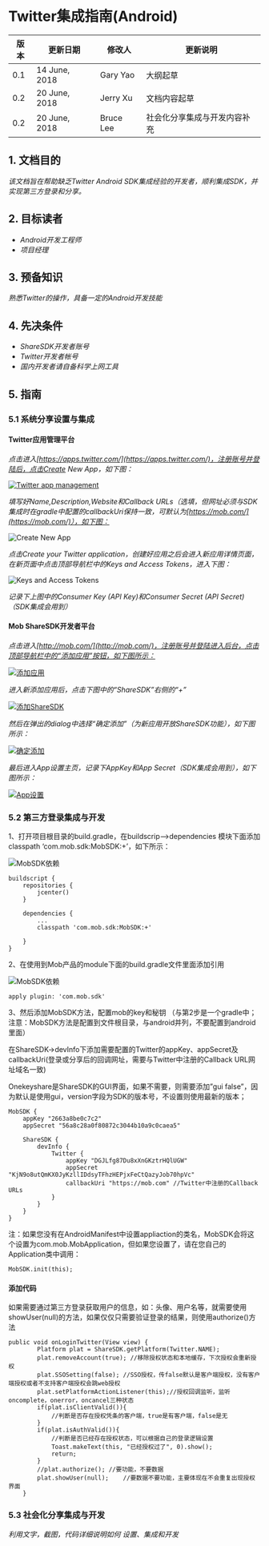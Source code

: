 # Twitter集成指南(Android)

|版本|更新日期|修改人|更新说明|
|----|-----------|--------------- |--------------- |
|0.1|14 June, 2018|Gary Yao|大纲起草|
|0.2|20 June, 2018|Jerry Xu|文档内容起草|
|0.2|20 June, 2018|Bruce Lee|社会化分享集成与开发内容补充|


## 1. 文档目的
*该文档旨在帮助缺乏Twitter Android SDK集成经验的开发者，顺利集成SDK，并实现第三方登录和分享。*


## 2. 目标读者
* *Android开发工程师*
* *项目经理*



## 3. 预备知识
*熟悉Twitter的操作，具备一定的Android开发技能*



## 4. 先决条件
* *ShareSDK开发者账号*
* *Twitter开发者帐号*
* *国内开发者请自备科学上网工具*



## 5. 指南

### 5.1 系统分享设置与集成

#### Twitter应用管理平台
*点击进入[https://apps.twitter.com/](https://apps.twitter.com/)，注册账号并登陆后，点击Create New App，如下图：*

[![Twitter app management](/images/1CE7A02A-C834-4FF5-8134-DCBC0286F478.png)](https://apps.twitter.com/)

*填写好Name,Description,Website和Callback URLs（选填，但网址必须与SDK集成时在gradle中配置的callbackUri保持一致，可默认为[https://mob.com/](https://mob.com/)），如下图：*

![Create New App](/images/6D4BBCA1-B34F-4590-9721-CCBEE1DA49C8.png)

*点击Create your Twitter application，创建好应用之后会进入新应用详情页面，在新页面中点击顶部导航栏中的Keys and Access Tokens，进入下图：*

![Keys and Access Tokens](/images/A8808475-D65C-4BDC-A9BB-C1D6B23E4E3E.png)

*记录下上图中的Consumer Key (API Key)和Consumer Secret (API Secret)（SDK集成会用到）*

#### Mob ShareSDK开发者平台
*点击进入[http://mob.com/](http://mob.com/)，注册账号并登陆进入后台，点击顶部导航栏中的“添加应用”按钮，如下图所示：*

[![添加应用](/images/047A3651-EBF7-418D-96C9-59AFD05B17C6.png)](http://dashboard.mob.com/#!/index)

*进入新添加应用后，点击下图中的“ShareSDK”右侧的“+”*

[![添加ShareSDK](/images/AF346DEA-57C3-40AA-9F41-D40DD93783C9.png)](http://dashboard.mob.com/#!/setup/app)

*然后在弹出的dialog中选择“确定添加”（为新应用开放ShareSDK功能），如下图所示：*

[![确定添加](/images/3B0EDE9E-FA56-4538-93D0-F33D2798AFE1.png)](http://dashboard.mob.com/#!/setup/app)

*最后进入App设置主页，记录下AppKey和App Secret（SDK集成会用到），如下图所示：*

[![App设置](/images/5F5B4845-F9C0-4DFD-9BFB-FE35833F45E2.png)](http://dashboard.mob.com/#!/setup/app)


### 5.2 第三方登录集成与开发

1、打开项目根目录的build.gradle，在buildscrip–>dependencies 模块下面添加  classpath ‘com.mob.sdk:MobSDK:+’，如下所示：

![MobSDK依赖](http://wiki.mob.com/wp-content/uploads/2017/05/123-1.png)

```
buildscript {
    repositories {
        jcenter()
    }
 
    dependencies {
        ...
        classpath 'com.mob.sdk:MobSDK:+'
 
    }
}
```
2、在使用到Mob产品的module下面的build.gradle文件里面添加引用

![MobSDK依赖](http://wiki.mob.com/wp-content/uploads/2017/11/2.jpg)

```
apply plugin: 'com.mob.sdk'
```
3、然后添加MobSDK方法，配置mob的key和秘钥 （与第2步是一个gradle中；注意：MobSDK方法是配置到文件根目录，与android并列，不要配置到android里面）

在ShareSDK->devInfo下添加需要配置的Twitter的appKey、appSecret及callbackUri(登录或分享后的回调网址，需要与Twitter中注册的Callback URL网址域名一致)

Onekeyshare是ShareSDK的GUI界面，如果不需要，则需要添加”gui false”，因为默认是使用gui，version字段为SDK的版本号，不设置则使用最新的版本；
```
MobSDK {
    appKey "2663a8be0c7c2"
    appSecret "56a8c28a0f80872c3044b10a9c0caea5"

    ShareSDK {
        devInfo {
            Twitter {
                appKey "DGJLfg87Du8xXnGKztrHQlUGW"
                appSecret "KjN9o8utQmKX0JyKzllIDdsyTFhzHEPjxFeCtQazyJob70hpVc"
                callbackUri "https://mob.com" //Twitter中注册的Callback URLs
            }
        }
    }
}
```
注：如果您没有在AndroidManifest中设置appliaction的类名，MobSDK会将这个设置为com.mob.MobApplication，但如果您设置了，请在您自己的Application类中调用：
```
MobSDK.init(this);
```

#### 添加代码

如果需要通过第三方登录获取用户的信息，如：头像、用户名等，就需要使用showUser(null)的方法，如果仅仅只需要验证登录的结果，则使用authorize()方法
```
public void onLoginTwitter(View view) {
        Platform plat = ShareSDK.getPlatform(Twitter.NAME);
        plat.removeAccount(true); //移除授权状态和本地缓存，下次授权会重新授权
        plat.SSOSetting(false); //SSO授权，传false默认是客户端授权，没有客户端授权或者不支持客户端授权会跳web授权
        plat.setPlatformActionListener(this);//授权回调监听，监听oncomplete，onerror，oncancel三种状态
        if(plat.isClientValid()){
	        //判断是否存在授权凭条的客户端，true是有客户端，false是无			
        }
        if(plat.isAuthValid()){
            //判断是否已经存在授权状态，可以根据自己的登录逻辑设置
            Toast.makeText(this, "已经授权过了", 0).show();
            return;
        }
        //plat.authorize();	//要功能，不要数据		
        plat.showUser(null);    //要数据不要功能，主要体现在不会重复出现授权界面
    }
```



### 5.3 社会化分享集成与开发
*利用文字，截图，代码详细说明如何 设置、集成和开发*



